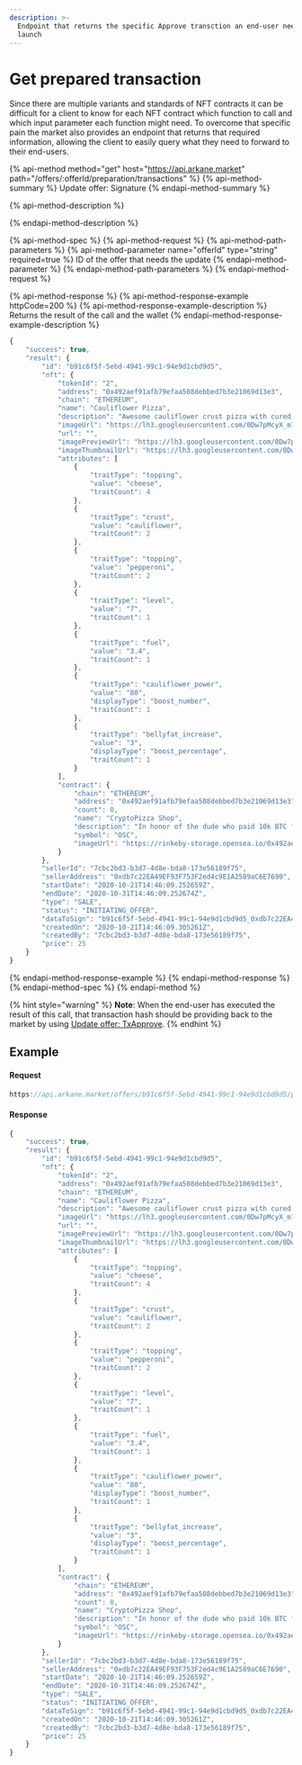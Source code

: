 ```yaml
---
description: >-
  Endpoint that returns the specific Approve transction an end-user needs to
  launch
---
```


# Get prepared transaction

Since there are multiple variants and standards of NFT contracts it can be difficult for a client to know for each NFT contract which function to call and which input parameter each function might need. To overcome that specific pain the market also provides an endpoint that returns that required information, allowing the client to easily query what they need to forward to their end-users. 

{% api-method method="get" host="https://api.arkane.market" path="/offers/:offerId/preparation/transactions" %}
{% api-method-summary %}
Update offer: Signature
{% endapi-method-summary %}

{% api-method-description %}

{% endapi-method-description %}

{% api-method-spec %}
{% api-method-request %}
{% api-method-path-parameters %}
{% api-method-parameter name="offerId" type="string" required=true %}
ID of the offer that needs the update
{% endapi-method-parameter %}
{% endapi-method-path-parameters %}
{% endapi-method-request %}

{% api-method-response %}
{% api-method-response-example httpCode=200 %}
{% api-method-response-example-description %}
Returns the result of the call and the wallet 
{% endapi-method-response-example-description %}

```javascript
{
    "success": true,
    "result": {
        "id": "b91c6f5f-5ebd-4941-99c1-94e9d1cbd9d5",
        "nft": {
            "tokenId": "2",
            "address": "0x492aef91afb79efaa508debbed7b3e21069d13e3",
            "chain": "ETHEREUM",
            "name": "Cauliflower Pizza",
            "description": "Awesome cauliflower crust pizza with cured pepperoni. Found on a BBS in the early 80s.",
            "imageUrl": "https://lh3.googleusercontent.com/0Dw7pMcyX_m7T_6q3zzrvjmYMg-Matgg8c42DTGvviRDI8M7fa3Ot9siVfhzE0gqolLshVp2O6T3QdccmVblMurg7A",
            "url": "",
            "imagePreviewUrl": "https://lh3.googleusercontent.com/0Dw7pMcyX_m7T_6q3zzrvjmYMg-Matgg8c42DTGvviRDI8M7fa3Ot9siVfhzE0gqolLshVp2O6T3QdccmVblMurg7A=s250",
            "imageThumbnailUrl": "https://lh3.googleusercontent.com/0Dw7pMcyX_m7T_6q3zzrvjmYMg-Matgg8c42DTGvviRDI8M7fa3Ot9siVfhzE0gqolLshVp2O6T3QdccmVblMurg7A=s128",
            "attributes": [
                {
                    "traitType": "topping",
                    "value": "cheese",
                    "traitCount": 4
                },
                {
                    "traitType": "crust",
                    "value": "cauliflower",
                    "traitCount": 2
                },
                {
                    "traitType": "topping",
                    "value": "pepperoni",
                    "traitCount": 2
                },
                {
                    "traitType": "level",
                    "value": "7",
                    "traitCount": 1
                },
                {
                    "traitType": "fuel",
                    "value": "3.4",
                    "traitCount": 1
                },
                {
                    "traitType": "cauliflower_power",
                    "value": "80",
                    "displayType": "boost_number",
                    "traitCount": 1
                },
                {
                    "traitType": "bellyfat_increase",
                    "value": "3",
                    "displayType": "boost_percentage",
                    "traitCount": 1
                }
            ],
            "contract": {
                "chain": "ETHEREUM",
                "address": "0x492aef91afb79efaa508debbed7b3e21069d13e3",
                "count": 0,
                "name": "CryptoPizza Shop",
                "description": "In honor of the dude who paid 10k BTC for two large pizzas in 2010, I'm proud to announce the first ever CryptoPizza Shop! Collect these slices - more to be added soon, but these OG CryptoPizza Slices will go down in history!",
                "symbol": "OSC",
                "imageUrl": "https://rinkeby-storage.opensea.io/0x492aef91afb79efaa508debbed7b3e21069d13e3-1561429292.png"
            }
        },
        "sellerId": "7cbc2bd3-b3d7-4d8e-bda8-173e56189f75",
        "sellerAddress": "0xdb7c22EA49EF93F753F2ed4c9E1A2589aC6E7690",
        "startDate": "2020-10-21T14:46:09.252659Z",
        "endDate": "2020-10-31T14:46:09.252674Z",
        "type": "SALE",
        "status": "INITIATING_OFFER",
        "dataToSign": "b91c6f5f-5ebd-4941-99c1-94e9d1cbd9d5_0xdb7c22EA49EF93F753F2ed4c9E1A2589aC6E7690_0xb06b3f1e824BD7eFC0BCe584cF6B772dC0Ff7C75_2",
        "createdOn": "2020-10-21T14:46:09.305261Z",
        "createdBy": "7cbc2bd3-b3d7-4d8e-bda8-173e56189f75",
        "price": 25
    }
}
```
{% endapi-method-response-example %}
{% endapi-method-response %}
{% endapi-method-spec %}
{% endapi-method %}

{% hint style="warning" %}
**Note**: When the end-user has executed the result of this call, that transaction hash should be providing back to the market by using [Update offer: TxApprove](./).
{% endhint %}

## Example

#### Request

```javascript
https://api.arkane.market/offers/b91c6f5f-5ebd-4941-99c1-94e9d1cbd9d5/preparation/transactions
```

#### Response

```javascript
{
    "success": true,
    "result": {
        "id": "b91c6f5f-5ebd-4941-99c1-94e9d1cbd9d5",
        "nft": {
            "tokenId": "2",
            "address": "0x492aef91afb79efaa508debbed7b3e21069d13e3",
            "chain": "ETHEREUM",
            "name": "Cauliflower Pizza",
            "description": "Awesome cauliflower crust pizza with cured pepperoni. Found on a BBS in the early 80s.",
            "imageUrl": "https://lh3.googleusercontent.com/0Dw7pMcyX_m7T_6q3zzrvjmYMg-Matgg8c42DTGvviRDI8M7fa3Ot9siVfhzE0gqolLshVp2O6T3QdccmVblMurg7A",
            "url": "",
            "imagePreviewUrl": "https://lh3.googleusercontent.com/0Dw7pMcyX_m7T_6q3zzrvjmYMg-Matgg8c42DTGvviRDI8M7fa3Ot9siVfhzE0gqolLshVp2O6T3QdccmVblMurg7A=s250",
            "imageThumbnailUrl": "https://lh3.googleusercontent.com/0Dw7pMcyX_m7T_6q3zzrvjmYMg-Matgg8c42DTGvviRDI8M7fa3Ot9siVfhzE0gqolLshVp2O6T3QdccmVblMurg7A=s128",
            "attributes": [
                {
                    "traitType": "topping",
                    "value": "cheese",
                    "traitCount": 4
                },
                {
                    "traitType": "crust",
                    "value": "cauliflower",
                    "traitCount": 2
                },
                {
                    "traitType": "topping",
                    "value": "pepperoni",
                    "traitCount": 2
                },
                {
                    "traitType": "level",
                    "value": "7",
                    "traitCount": 1
                },
                {
                    "traitType": "fuel",
                    "value": "3.4",
                    "traitCount": 1
                },
                {
                    "traitType": "cauliflower_power",
                    "value": "80",
                    "displayType": "boost_number",
                    "traitCount": 1
                },
                {
                    "traitType": "bellyfat_increase",
                    "value": "3",
                    "displayType": "boost_percentage",
                    "traitCount": 1
                }
            ],
            "contract": {
                "chain": "ETHEREUM",
                "address": "0x492aef91afb79efaa508debbed7b3e21069d13e3",
                "count": 0,
                "name": "CryptoPizza Shop",
                "description": "In honor of the dude who paid 10k BTC for two large pizzas in 2010, I'm proud to announce the first ever CryptoPizza Shop! Collect these slices - more to be added soon, but these OG CryptoPizza Slices will go down in history!",
                "symbol": "OSC",
                "imageUrl": "https://rinkeby-storage.opensea.io/0x492aef91afb79efaa508debbed7b3e21069d13e3-1561429292.png"
            }
        },
        "sellerId": "7cbc2bd3-b3d7-4d8e-bda8-173e56189f75",
        "sellerAddress": "0xdb7c22EA49EF93F753F2ed4c9E1A2589aC6E7690",
        "startDate": "2020-10-21T14:46:09.252659Z",
        "endDate": "2020-10-31T14:46:09.252674Z",
        "type": "SALE",
        "status": "INITIATING_OFFER",
        "dataToSign": "b91c6f5f-5ebd-4941-99c1-94e9d1cbd9d5_0xdb7c22EA49EF93F753F2ed4c9E1A2589aC6E7690_0xb06b3f1e824BD7eFC0BCe584cF6B772dC0Ff7C75_2",
        "createdOn": "2020-10-21T14:46:09.305261Z",
        "createdBy": "7cbc2bd3-b3d7-4d8e-bda8-173e56189f75",
        "price": 25
    }
}
```

